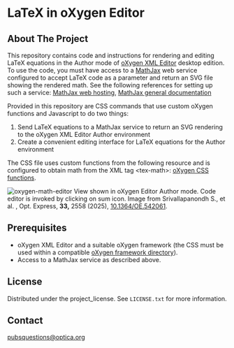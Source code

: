 <a id="readme-top"></a>
# LaTeX in oXygen Editor

## About The Project

This repository contains code and instructions for rendering and editing LaTeX equations in the Author mode of [oXygen XML Editor](https://www.oxygenxml.com/) desktop edition. 
To use the code, you must have access to a [MathJax](https://www.mathjax.org/) web service configured to accept LaTeX code as a parameter and return an SVG file showing the rendered math. 
See the following references for setting up such a service: [MathJax web hosting](https://docs.mathjax.org/en/latest/web/hosting.html),  [MathJax general documentation](https://docs.mathjax.org/en/latest/)

Provided in this repository are CSS commands that use custom oXygen functions and Javascript to do two things: 
1. Send LaTeX equations to a MathJax service to return an SVG rendering to the oXygen XML Editor Author environment
2. Create a convenient editing interface for LaTeX equations for the Author environment

The CSS file uses custom functions from the following resource and is configured to obtain math from the XML tag &lt;tex-math&gt;:
[oXygen CSS functions](https://www.oxygenxml.com/doc/versions/27.0/ug-editor/topics/dg-oxygen-css-functions.html). 

![oxygen-math-editor](https://github.com/user-attachments/assets/01d26ef7-17ac-4d2f-abb4-59846fc191f8 "LaTeX in oXygen showing MathJax display (left) and code editor (right)")
View shown in oXygen Editor Author mode. Code editor is invoked by clicking on sum icon. Image from Srivallapanondh S., et al. , Opt. Express, **33,** 2558 (2025), [10​.1364/OE.542061](http://dx.doi.org/10.1364/OE.542061).


## Prerequisites

* oXygen XML Editor and a suitable oXygen framework (the CSS must be used within a compatible [oXygen framework directory](https://www.oxygenxml.com/doc/versions/27.0/ug-editor/topics/selecting-combining-multiple-css-styles.html)).
* Access to a MathJax service as described above.

## License

Distributed under the project_license. See `LICENSE.txt` for more information.

## Contact

pubsquestions@optica.org
